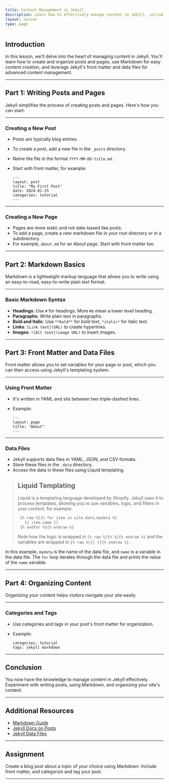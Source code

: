```yaml
---
title: Content Management in Jekyll
description: Learn how to effectively manage content in Jekyll, including writing posts, using Markdown, and understanding front matter.
layout: lesson
type: page
---
```


## Introduction

In this lesson, we'll delve into the heart of managing content in Jekyll. You'll learn how to create and organize posts and pages, use Markdown for easy content creation, and leverage Jekyll's front matter and data files for advanced content management.

---

## Part 1: Writing Posts and Pages

Jekyll simplifies the process of creating posts and pages. Here's how you can start:

---

### Creating a New Post

- Posts are typically blog entries.
- To create a post, add a new file in the `_posts` directory.
- Name the file in the format `YYYY-MM-DD-title.md`.
- Start with front matter, for example:
  
  ```
  ---
  layout: post
  title: "My First Post"
  date: 2024-01-25
  categories: tutorial
  ---
  ```

---

### Creating a New Page

- Pages are more static and not date-based like posts.
- To add a page, create a new markdown file in your root directory or in a subdirectory.
- For example, `about.md` for an About page. Start with front matter too.

---

## Part 2: Markdown Basics

Markdown is a lightweight markup language that allows you to write using an easy-to-read, easy-to-write plain text format.

---

### Basic Markdown Syntax

- **Headings**: Use `#` for headings. More `#`s mean a lower level heading.
- **Paragraphs**: Write plain text in paragraphs.
- **Bold and Italic**: Use `**bold**` for bold text, `*italic*` for italic text.
- **Links**: `[Link text](URL)` to create hyperlinks.
- **Images**: `![Alt text](image URL)` to insert images.

---

## Part 3: Front Matter and Data Files

Front matter allows you to set variables for your page or post, which you can then access using Jekyll's templating system.

---

### Using Front Matter

- It's written in YAML and sits between two triple-dashed lines.
- Example:

  ```
  ---
  layout: page
  title: "About"
  ---
  ```

---

### Data Files

- Jekyll supports data files in YAML, JSON, and CSV formats.
- Store these files in the `_data` directory.
- Access the data in these files using Liquid templating.

> ## Liquid Templating
>
>Liquid is a templating language developed by Shopify. Jekyll uses it to process templates, allowing you to use variables, logic, and filters in your content.
> for example:
>
>```markdown
>  {% raw %}{% for item in site.data.mydata %}
>    {{ item.name }}
>  {% endfor %}{% endraw %}
>```
>
> Note how the logic is wrapped in `{% raw %}{% %}{% endraw %}` and the variables are wrapped in `{% raw %}{{ }}{% endraw %}`.

In this example, `mydata` is the name of the data file, and `name` is a variable in the data file. The `for` loop iterates through the data file and prints the value of the `name` variable.

---

## Part 4: Organizing Content

Organizing your content helps visitors navigate your site easily.

---

### Categories and Tags

- Use categories and tags in your post's front matter for organization.
- Example:

  ```
  categories: tutorial
  tags: jekyll markdown
  ```

---

## Conclusion

You now have the knowledge to manage content in Jekyll effectively. Experiment with writing posts, using Markdown, and organizing your site's content.

---

## Additional Resources

- [Markdown Guide](https://www.markdownguide.org/)
- [Jekyll Docs on Posts](https://jekyllrb.com/docs/posts/)
- [Jekyll Data Files](https://jekyllrb.com/docs/datafiles/)

---

## Assignment

Create a blog post about a topic of your choice using Markdown. Include front matter, and categorize and tag your post.

---
